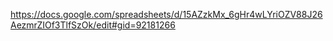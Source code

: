 https://docs.google.com/spreadsheets/d/15AZzkMx_6gHr4wLYriOZV88J26AezmrZIOf3TlfSzOk/edit#gid=92181266